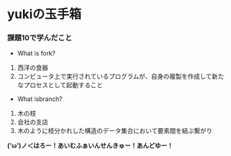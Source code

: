# yukiの玉手箱

### 課題10で学んだこと
- What is fork?
 1. 西洋の食器
 2. コンピュータ上で実行されているプログラムが、自身の複製を作成して新たなプロセスとして起動すること

- What isbranch?
 1. 木の枝
 2. 会社の支店
 3. 木のように枝分かれした構造のデータ集合において要素間を結ぶ繋がり


**('ω')ノ＜はろー！あいむふぁいんせんきゅー！あんどゆー！**